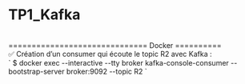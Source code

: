 # TP1_Kafka
<br>
============================== Docker ==========
<br>
✅ Création d’un consumer qui écoute le topic R2 avec Kafka : 
<br>
` $ docker exec --interactive --tty broker kafka-console-consumer --bootstrap-server broker:9092 --topic R2 `
